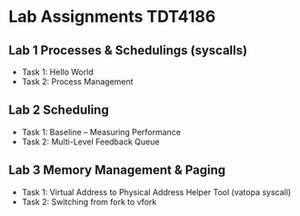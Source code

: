 # Lab Assignments TDT4186

## Lab 1 Processes & Schedulings (syscalls)
  - Task 1: Hello World
  - Task 2: Process Management

## Lab 2 Scheduling
  - Task 1: Baseline – Measuring Performance
  - Task 2: Multi-Level Feedback Queue
    
## Lab 3 Memory Management & Paging
  - Task 1: Virtual Address to Physical Address Helper Tool (vatopa syscall)
  - Task 2: Switching from fork to vfork
